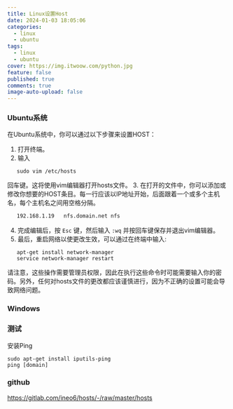 ```yaml
---
title: Linux设置Host
date: 2024-01-03 18:05:06
categories:
  - linux
  - ubuntu
tags:
  - linux
  - ubuntu
cover: https://img.itwoow.com/python.jpg
feature: false
published: true
comments: true
image-auto-upload: false
---
```

### Ubuntu系统
在Ubuntu系统中，你可以通过以下步骤来设置HOST：

1. 打开终端。
2. 输入
``` shell
   sudo vim /etc/hosts
```
回车键。这将使用vim编辑器打开hosts文件。
3. 在打开的文件中，你可以添加或修改你想要的HOST条目。每一行应该以IP地址开始，后面跟着一个或多个主机名，每个主机名之间用空格分隔。
``` txt
   192.168.1.19   nfs.domain.net nfs
```
4. 完成编辑后，按 `Esc` 键，然后输入 `:wq` 并按回车键保存并退出vim编辑器。
5. 最后，重启网络以使更改生效，可以通过在终端中输入:
``` shell
   apt-get install network-manager
   service network-manager restart
```
请注意，这些操作需要管理员权限，因此在执行这些命令时可能需要输入你的密码。另外，任何对hosts文件的更改都应该谨慎进行，因为不正确的设置可能会导致网络问题。

### Windows
### 测试
安装Ping
```shell
sudo apt-get install iputils-ping
ping [domain]
```
### github
https://gitlab.com/ineo6/hosts/-/raw/master/hosts